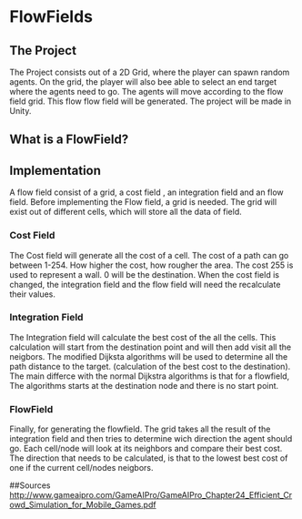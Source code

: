 # FlowFields
## The Project
The Project consists out of a 2D Grid, where the player can spawn random agents. On the grid, the player will also bee able to select an end target where the agents need to go. The agents will move according to the flow field grid. This flow flow field will be generated. The project will be made in Unity.

## What is a FlowField?


## Implementation
A flow field consist of a grid, a cost field , an integration field and an flow field.
Before implementing the Flow field, a grid is needed. The grid will exist out of different cells, which will store all the data of field.

### Cost Field
The Cost field will generate all the cost of a cell. The cost of a path can go between 1-254. How higher the cost, how rougher the area. The cost 255 is used to represent a wall. 0 will be the destination. When the cost field is changed, the integration field and the flow field will need the recalculate their values.

### Integration Field
The Integration field will calculate the best cost of the all the cells. This calculation will start from the destination point and will then add visit all the neigbors. The modified Dijksta algorithms will be used to determine all the path distance to the target. (calculation of the best cost to the destination). The main differce with the normal Dijkstra algorithms is that for a flowfield, The algorithms starts at the destination node and there is no start point.

### FlowField
Finally, for generating the flowfield. The grid takes all the result of the integration field and then tries to determine wich direction the agent should go. Each cell/node will look at its neighbors and compare their best cost. The direction that needs to be calculated, is that to the lowest best cost of one if the current cell/nodes neigbors.

##Sources
http://www.gameaipro.com/GameAIPro/GameAIPro_Chapter24_Efficient_Crowd_Simulation_for_Mobile_Games.pdf

